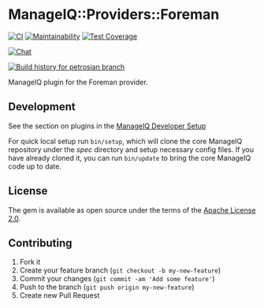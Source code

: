 # ManageIQ::Providers::Foreman

[![CI](https://github.com/ManageIQ/manageiq-providers-foreman/actions/workflows/ci.yaml/badge.svg?branch=petrosian)](https://github.com/ManageIQ/manageiq-providers-foreman/actions/workflows/ci.yaml)
[![Maintainability](https://api.codeclimate.com/v1/badges/975601bbfb95b8017892/maintainability)](https://codeclimate.com/github/ManageIQ/manageiq-providers-foreman/maintainability)
[![Test Coverage](https://api.codeclimate.com/v1/badges/975601bbfb95b8017892/test_coverage)](https://codeclimate.com/github/ManageIQ/manageiq-providers-foreman/test_coverage)

[![Chat](https://badges.gitter.im/Join%20Chat.svg)](https://gitter.im/ManageIQ/manageiq-providers-foreman?utm_source=badge&utm_medium=badge&utm_campaign=pr-badge&utm_content=badge)

[![Build history for petrosian branch](https://buildstats.info/github/chart/ManageIQ/manageiq-providers-foreman?branch=petrosian&buildCount=50&includeBuildsFromPullRequest=false&showstats=false)](https://github.com/ManageIQ/manageiq-providers-foreman/actions?query=branch%3Amaster)

ManageIQ plugin for the Foreman provider.

## Development

See the section on plugins in the [ManageIQ Developer Setup](http://manageiq.org/docs/guides/developer_setup/plugins)

For quick local setup run `bin/setup`, which will clone the core ManageIQ repository under the *spec* directory and setup necessary config files. If you have already cloned it, you can run `bin/update` to bring the core ManageIQ code up to date.

## License

The gem is available as open source under the terms of the [Apache License 2.0](http://www.apache.org/licenses/LICENSE-2.0).

## Contributing

1. Fork it
2. Create your feature branch (`git checkout -b my-new-feature`)
3. Commit your changes (`git commit -am 'Add some feature'`)
4. Push to the branch (`git push origin my-new-feature`)
5. Create new Pull Request
